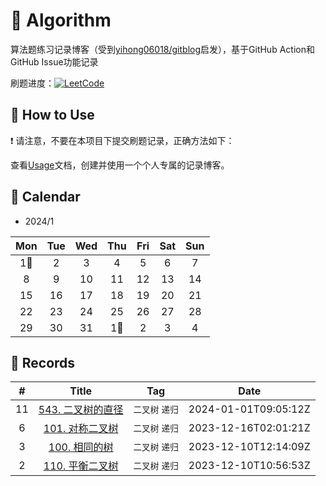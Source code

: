 # 📝 Algorithm
算法题练习记录博客（受到[yihong06018/gitblog](https://github.com/yihong0618/gitblog)启发），基于GitHub Action和GitHub Issue功能记录

刷题进度：[![LeetCode](https://img.shields.io/github/issues/doragd/algorithm?style=flat&label=%F0%9F%8C%B8%20LeetCode%20Record&labelColor=%20%236DB9EF&color=%23FF90BC&link=https%3A%2F%2Fgithub.com%2Fdoragd%2Falgorithm
)](https://github.com/doragd/algorithm)

## 🎄 How to Use

❗ 请注意，不要在本项目下提交刷题记录，正确方法如下：

查看[Usage](Usage.md)文档，创建并使用一个个人专属的记录博客。


## 🎯 Calendar

* 2024/1

|Mon|Tue|Wed|Thu|Fri|Sat|Sun|
|:-:|:-:|:-:|:-:|:-:|:-:|:-:|
|1🌟|2|3|4|5|6|7|
|8|9|10|11|12|13|14|
|15|16|17|18|19|20|21|
|22|23|24|25|26|27|28|
|29|30|31|1🌟|2|3|4|


## 🍃 Records

|#|Title|Tag|Date|
|:-:|:-:|:-:|:-:|
|11|[543. 二叉树的直径](https://github.com/Doragd/Algorithm/issues/11)|`二叉树` `递归`|2024-01-01T09:05:12Z|
|6|[101. 对称二叉树](https://github.com/Doragd/Algorithm/issues/6)|`二叉树` `递归`|2023-12-16T02:01:21Z|
|3|[100. 相同的树](https://github.com/Doragd/Algorithm/issues/3)|`二叉树` `递归`|2023-12-10T12:14:09Z|
|2|[110. 平衡二叉树](https://github.com/Doragd/Algorithm/issues/2)|`二叉树` `递归`|2023-12-10T10:56:53Z|
